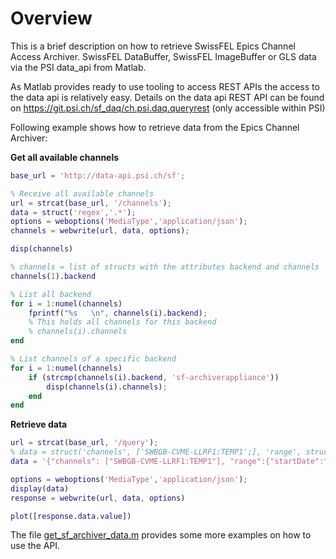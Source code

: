 # Overview

This is a brief description on how to retrieve SwissFEL Epics Channel Access Archiver. SwissFEL DataBuffer, SwissFEL ImageBuffer or GLS data via the PSI data_api from Matlab.

As Matlab provides ready to use tooling to access REST APIs the access to the data api is relatively easy. Details on the data api REST API can be found on https://git.psi.ch/sf_daq/ch.psi.daq.queryrest (only accessible within PSI)

Following example shows how to retrieve data from the Epics Channel Archiver:

__Get all available channels__
```matlab
base_url = 'http://data-api.psi.ch/sf';

% Receive all available channels
url = strcat(base_url, '/channels');
data = struct('regex','.*');
options = weboptions('MediaType','application/json');
channels = webwrite(url, data, options);

disp(channels)

% channels = list of structs with the attributes backend and channels
channels(1).backend

% List all backend
for i = 1:numel(channels)         
    fprintf("%s   \n", channels(i).backend);
    % This holds all channels for this backend
    % channels(i).channels
end

% List channels of a specific backend
for i = 1:numel(channels)            
    if (strcmp(channels(i).backend, 'sf-archiverappliance'))
        disp(channels(i).channels);                
    end
end


```

__Retrieve data__

```matlab
url = strcat(base_url, '/query');
% data = struct('channels', ['SWBGB-CVME-LLRF1:TEMP1';], 'range', struct('startDate', '2016-02-09T08:00:00.000+01:00', 'startNanos', 0, 'endDate', '2016-02-09T08:10:00.000+01:00', 'endNanos', 0),'dbMode', 'archiverappliance');
data = '{"channels": ["SWBGB-CVME-LLRF1:TEMP1"], "range":{"startDate":"2016-04-18T08:00:00.000+01:00",  "endDate":"2016-04-18T08:20:00.000+01:00"}}';

options = weboptions('MediaType','application/json');
display(data)
response = webwrite(url, data, options)

plot([response.data.value])
```

The file [get_sf_archiver_data.m](get_sf_archiver_data.m) provides some more examples on how to use the API.
